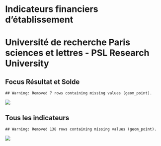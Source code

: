 Indicateurs financiers d’établissement
================

# Université de recherche Paris sciences et lettres - PSL Research University

## Focus Résultat et Solde

    ## Warning: Removed 7 rows containing missing values (geom_point).

![](université_de_recherche_paris_sciences_et_lettres___psl_research_university_files/figure-gfm/etab.focus-1.png)<!-- -->

## Tous les indicateurs

    ## Warning: Removed 138 rows containing missing values (geom_point).

![](université_de_recherche_paris_sciences_et_lettres___psl_research_university_files/figure-gfm/etab-1.png)<!-- -->
